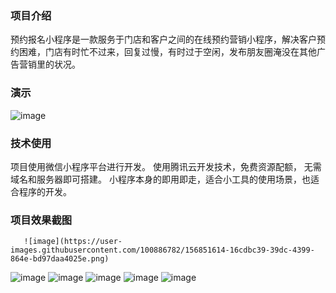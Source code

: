 
### 项目介绍

 预约报名小程序是一款服务于门店和客户之间的在线预约营销小程序，解决客户预约困难，门店有时忙不过来，回复过慢，有时过于空闲，发布朋友圈淹没在其他广告营销里的状况。
 
 ### 演示
![image](https://user-images.githubusercontent.com/100886782/156851591-1fab7b82-90ee-4b7d-86e3-281813ddd582.png)


 


### 技术使用

项目使用微信小程序平台进行开发。
使用腾讯云开发技术，免费资源配额，	无需域名和服务器即可搭建。
小程序本身的即用即走，适合小工具的使用场景，也适合程序的开发。

### 项目效果截图

 
       ![image](https://user-images.githubusercontent.com/100886782/156851614-16cdbc39-39dc-4399-864e-bd97daa4025e.png)
![image](https://user-images.githubusercontent.com/100886782/156851621-d875d691-c45a-4a41-9174-a6dbdd983a5e.png)
![image](https://user-images.githubusercontent.com/100886782/156851625-1792146b-24db-4e48-a2f1-1835ed144422.png)
![image](https://user-images.githubusercontent.com/100886782/156851628-8a8fde5e-b49a-4d3b-be12-ada9c0f54947.png)
![image](https://user-images.githubusercontent.com/100886782/156851634-b16e609c-f08e-470a-8b88-024d526b3b12.png)
![image](https://user-images.githubusercontent.com/100886782/156851640-56ba6a08-de81-4275-a6f2-3b781f0a66e6.png)
